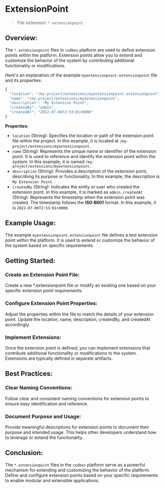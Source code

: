 # ExtensionPoint

> File extension: `*.extensionpoint`

## Overview:

The `*.extensionpoint` files in `codbex` platform are used to define extension points within the platform. Extension points allow you to extend and customize the behavior of the system by contributing additional functionality or modifications.

Here's an explanation of the example `myextensionpoint.extensionpoint` file and its properties:

```javascript
{
  "location": "/my-project/extensions/myextensionpoint.extensionpoint",
  "name": "/my-project/extensions/myextensionpoint",
  "description": "My Extension Point",
  "createdBy": "admin",
  "createdAt": "2022-07-06T2:53:01+0000"
}
```

**Properties:**

* `location` (String): Specifies the location or path of the extension point file within the project. In this example, it is located at `/my-project/extensions/myextensionpoint`.
* `name` (String): Represents the unique name or identifier of the extension point. It is used to reference and identify the extension point within the system. In this example, it is named `/my-project/extensions/myextensionpoint.`
* `description` (String): Provides a description of the extension point, describing its purpose or functionality. In this example, the description is `My Extension Point`.
* `createdBy` (String): Indicates the entity or user who created the extension point. In this example, it is marked as `admin`.
`createdAt` (String): Represents the timestamp when the extension point was created. The timestamp follows the **ISO 8601** format. In this example, it is `2022-07-06T2:53:01+0000`.

## Example Usage:

The example `myextensionpoint.extensionpoint` file defines a test extension point within the platform. It is used to extend or customize the behavior of the system based on specific requirements.

## Getting Started:

### Create an Extension Point File:

Create a new *.extensionpoint file or modify an existing one based on your specific extension point requirements.

### Configure Extension Point Properties:

Adjust the properties within the file to match the details of your extension point. Update the location, name, description, createdBy, and createdAt accordingly.

### Implement Extensions:

Once the extension point is defined, you can implement extensions that contribute additional functionality or modifications to the system. Extensions are typically defined in separate artifacts.

## Best Practices:

### Clear Naming Conventions:

Follow clear and consistent naming conventions for extension points to ensure easy identification and reference.

### Document Purpose and Usage:

Provide meaningful descriptions for extension points to document their purpose and intended usage. This helps other developers understand how to leverage or extend the functionality.

## Conclusion:

The `*.extensionpoint` files in the `codbex` platform serve as a powerful mechanism for extending and customizing the behavior of the platform. Define and configure extension points based on your specific requirements to enable modular and extensible applications.